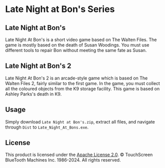 # Late Night at Bon's Series

## Late Night at Bon's

Late Night At Bon's is a short video game based on The Walten Files. The game is mostly based on the death of Susan Woodings. You must use different tools to repair Bon without meeting the same fate as Susan.

## Late Night at Bon's 2

Late Night At Bon's 2 is an arcade-style game which is based on The Walten Files 2, fairly similar to the first game. In the game, you must collect all the coloured objects from the K9 storage facility. This game is based on Ashley Parks's death in K9.

## Usage

Simply download `Late Night at Bon's.zip`, extract all files, and navigate through `Dist` to `Late_Night_At_Bons.exe`.

## License

This product is licensed under the [Apache License 2.0](https://github.com/TouchScreen-BlueTooth-Machines/Late-Night-at-Bons/blob/main/LICENSE). © TouchScreen BlueTooth Machines Inc. 1986-2024. All rights reserved.
